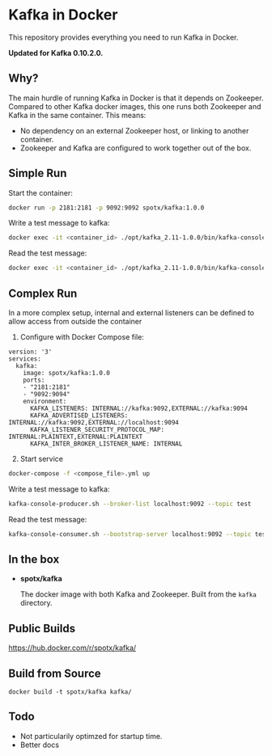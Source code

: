 Kafka in Docker
===

This repository provides everything you need to run Kafka in Docker.

**Updated for Kafka 0.10.2.0.**

Why?
---
The main hurdle of running Kafka in Docker is that it depends on Zookeeper.
Compared to other Kafka docker images, this one runs both Zookeeper and Kafka
in the same container. This means:

* No dependency on an external Zookeeper host, or linking to another container.
* Zookeeper and Kafka are configured to work together out of the box.

Simple Run
---

Start the container:

```bash
docker run -p 2181:2181 -p 9092:9092 spotx/kafka:1.0.0
```

Write a test message to kafka:

```bash
docker exec -it <container_id> ./opt/kafka_2.11-1.0.0/bin/kafka-console-producer.sh --broker-list localhost:9092 --topic test
```

Read the test message:

```bash
docker exec -it <container_id> ./opt/kafka_2.11-1.0.0/bin/kafka-console-consumer.sh --bootstrap-server localhost:9092 --topic test --from-beginning
```

Complex Run
---

In a more complex setup, internal and external listeners can be defined
to allow access from outside the container

1. Configure with Docker Compose file:

```
version: '3'
services:
  kafka:
    image: spotx/kafka:1.0.0
    ports:
    - "2181:2181"
    - "9092:9094"
    environment:
      KAFKA_LISTENERS: INTERNAL://kafka:9092,EXTERNAL://kafka:9094
      KAFKA_ADVERTISED_LISTENERS: INTERNAL://kafka:9092,EXTERNAL://localhost:9094
      KAFKA_LISTENER_SECURITY_PROTOCOL_MAP: INTERNAL:PLAINTEXT,EXTERNAL:PLAINTEXT
      KAFKA_INTER_BROKER_LISTENER_NAME: INTERNAL
```

2. Start service

```bash
docker-compose -f <compose_file>.yml up
```

Write a test message to kafka:

```bash
kafka-console-producer.sh --broker-list localhost:9092 --topic test
```

Read the test message:

```bash
kafka-console-consumer.sh --bootstrap-server localhost:9092 --topic test --from-beginning
```

In the box
---
* **spotx/kafka**

  The docker image with both Kafka and Zookeeper. Built from the `kafka`
  directory.

Public Builds
---

https://hub.docker.com/r/spotx/kafka/

Build from Source
---

    docker build -t spotx/kafka kafka/

Todo
---

* Not particularily optimzed for startup time.
* Better docs

